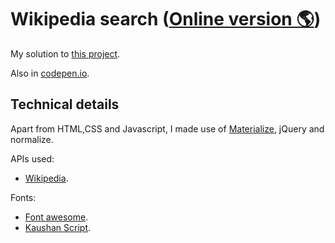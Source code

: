 # Wikipedia search ([Online version 🌎](https://pouyio.github.io/freeCodeCamp/frontEnd/04wikipedia/))

My solution to [this project](http://www.freecodecamp.com/challenges/build-a-wikipedia-viewer).

Also in [codepen.io](https://codepen.io/pouyio/full/KdGWXZ/).

## Technical details

Apart from HTML,CSS and Javascript, I made use of [Materialize](http://materializecss.com/), jQuery and normalize.

APIs used:
- [Wikipedia](https://www.mediawiki.org/wiki/API:Main_page/en).

Fonts:
- [Font awesome](http://fontawesome.io/).
- [Kaushan Script](https://fonts.google.com/specimen/Kaushan+Script).
